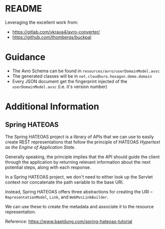 # README

Leveraging the excellent work from:

* https://gitlab.com/vkrava4/avro-converter/
* https://github.com/thombergs/buckpal

# Guidance

* The Avro Schema can be found in `resources/avro/userDomainModel.avsc`
* The generated classes will be in `net.cloudburo.hexagon.demo.domain`
* Every JSON document get the fingerprint injected of the `userDomainModel.avsc` (i.e. it's version number)


# Additional Information

## Spring HATEOAS
The Spring HATEOAS project is a library of APIs that we can use to easily create REST representations that follow the 
principle of HATEOAS _Hypertext as the Engine of Application State_.

Generally speaking, the principle implies that the API should guide the client through the application by returning 
relevant information about the next potential steps, along with each response.

In a Spring HATEOAS project, we don't need to either look up the Servlet context nor concatenate the path variable to 
the base URI.

Instead, Spring HATEOAS offers three abstractions for creating the URI – `RepresentationModel`, `Link`, and 
`WebMvcLinkBuilder`. 

We can use these to create the metadata and associate it to the resource representation.

Reference: https://www.baeldung.com/spring-hateoas-tutorial


